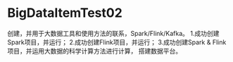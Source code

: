 # BigDataItemTest02
创建，并用于大数据工具和使用方法的联系，Spark/Flink/Kafka。
1.成功创建Spark项目，并运行；
2.成功创建Flink项目，并运行；
3.成功创建Spark & Flink项目，并运用大数据的科学计算方法进行计算，
搭建数据平台。


